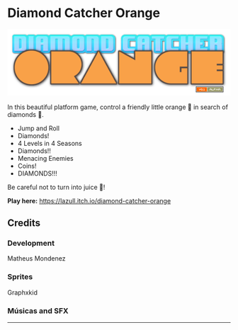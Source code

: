 # Diamond Catcher Orange

![Diamond Catcher Orange](/assets/ui/logo.png "Diamond Catcher Orange")

 In this beautiful platform game, control a friendly little orange 🍊 in search of diamonds 💎.

- Jump and Roll
- Diamonds!
- 4 Levels in 4 Seasons
- Diamonds!!
- Menacing Enemies
- Coins!
- DIAMONDS!!!

Be careful not to turn into juice 🧃!

**Play here:**
https://lazull.itch.io/diamond-catcher-orange

## Credits

### Development
Matheus Mondenez

### Sprites
Graphxkid

### Músicas and SFX
---
